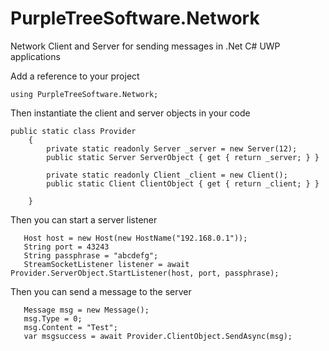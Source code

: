 # PurpleTreeSoftware.Network
Network Client and Server for sending messages in .Net C# UWP applications


Add a reference to your project
```
using PurpleTreeSoftware.Network;
```

Then instantiate the client and server objects in your code
```
public static class Provider
    {
        private static readonly Server _server = new Server(12);
        public static Server ServerObject { get { return _server; } }

        private static readonly Client _client = new Client();
        public static Client ClientObject { get { return _client; } }      

    }
```

Then you can start a server listener
```
   Host host = new Host(new HostName("192.168.0.1"));
   String port = 43243
   String passphrase = "abcdefg";
   StreamSocketListener listener = await Provider.ServerObject.StartListener(host, port, passphrase);
```   

Then you can send a message to the server
```
   Message msg = new Message();
   msg.Type = 0;  
   msg.Content = "Test";
   var msgsuccess = await Provider.ClientObject.SendAsync(msg);
```


